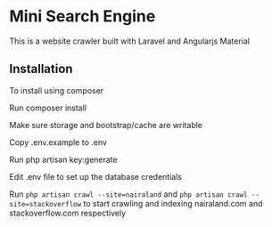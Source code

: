 # Mini Search Engine

This is a website crawler built with Laravel and Angularjs Material

## Installation

To install using composer

Run composer install

Make sure storage and bootstrap/cache are writable

Copy .env.example to .env

Run php artisan key:generate

Edit .env file to set up the database credentials

Run `php artisan crawl --site=nairaland` and `php artisan crawl --site=stackoverflow` to start crawling and indexing nairaland.com and stackoverflow.com respectively
